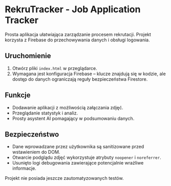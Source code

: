 # RekruTracker - Job Application Tracker

Prosta aplikacja ułatwiająca zarządzanie procesem rekrutacji. Projekt
korzysta z Firebase do przechowywania danych i obsługi logowania.

## Uruchomienie

1. Otwórz pliki `index.html` w przeglądarce.
2. Wymagana jest konfiguracja Firebase – klucze znajdują się w kodzie, ale
   dostęp do danych ograniczają reguły bezpieczeństwa Firestore.

## Funkcje

* Dodawanie aplikacji z możliwością załączania zdjęć.
* Przeglądanie statystyk i analiz.
* Prosty asystent AI pomagający w podsumowaniu danych.

## Bezpieczeństwo

* Dane wprowadzane przez użytkownika są sanitizowane przed wstawieniem do DOM.
* Otwarcie podglądu zdjęć wykorzystuje atrybuty `noopener` i `noreferrer`.
* Usunięto logi debugowania zawierające potencjalnie wrażliwe informacje.

Projekt nie posiada jeszcze zautomatyzowanych testów.
